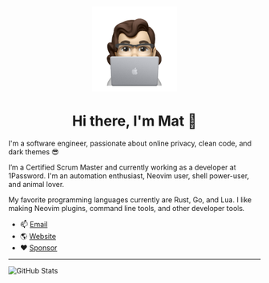 <div align="center">

<img width="170px" src="https://github.com/mrjones2014/mrjones2014/raw/master/8648891.png" alt="profile picture">

# Hi there, I'm Mat 👋

</div>

I'm a software engineer, passionate about online privacy, clean code, and dark themes 😎

I’m a Certified Scrum Master and currently working as a developer at 1Password. I'm an automation enthusiast, Neovim user, shell power-user, and animal lover.

My favorite programming languages currently are Rust, Go, and Lua. I like making Neovim plugins, command line tools, and other developer tools.

- 📫 [Email](mailto:mat@mjones.network)
- 🌎 [Website](https://mjones.network)
- ❤️ [Sponsor](https://github.com/sponsors/mrjones2014)

---

![GitHub Stats](https://github-readme-stats.vercel.app/api?username=mrjones2014&show_icons=true&theme=transparent)
